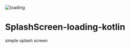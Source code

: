 ![loading](https://user-images.githubusercontent.com/50494903/125036662-eadf7d80-e09b-11eb-8de0-7bf965dd32a7.png)
# SplashScreen-loading-kotlin
simple splash screen
